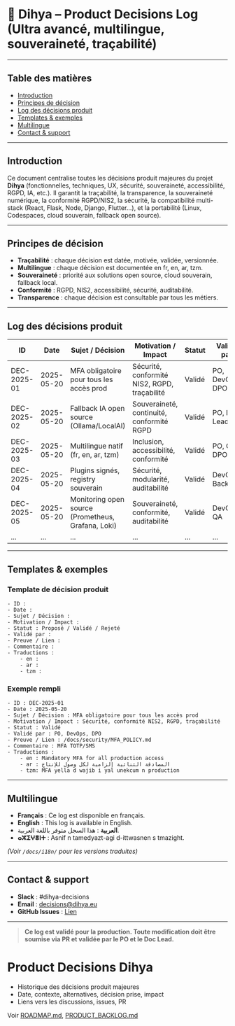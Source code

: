 # 🧠 Dihya – Product Decisions Log (Ultra avancé, multilingue, souveraineté, traçabilité)

---

## Table des matières

- [Introduction](#introduction)
- [Principes de décision](#principes-de-décision)
- [Log des décisions produit](#log-des-décisions-produit)
- [Templates & exemples](#templates--exemples)
- [Multilingue](#multilingue)
- [Contact & support](#contact--support)

---

## Introduction

Ce document centralise toutes les décisions produit majeures du projet **Dihya** (fonctionnelles, techniques, UX, sécurité, souveraineté, accessibilité, RGPD, IA, etc.).
Il garantit la traçabilité, la transparence, la souveraineté numérique, la conformité RGPD/NIS2, la sécurité, la compatibilité multi-stack (React, Flask, Node, Django, Flutter…), et la portabilité (Linux, Codespaces, cloud souverain, fallback open source).

---

## Principes de décision

- **Traçabilité** : chaque décision est datée, motivée, validée, versionnée.
- **Multilingue** : chaque décision est documentée en fr, en, ar, tzm.
- **Souveraineté** : priorité aux solutions open source, cloud souverain, fallback local.
- **Conformité** : RGPD, NIS2, accessibilité, sécurité, auditabilité.
- **Transparence** : chaque décision est consultable par tous les métiers.

---

## Log des décisions produit

| ID        | Date       | Sujet / Décision                        | Motivation / Impact                         | Statut   | Validé par         | Preuve / Lien                | Commentaire |
|-----------|------------|-----------------------------------------|---------------------------------------------|----------|--------------------|------------------------------|-------------|
| DEC-2025-01 | 2025-05-20 | MFA obligatoire pour tous les accès prod | Sécurité, conformité NIS2, RGPD, traçabilité | Validé   | PO, DevOps, DPO    | /docs/security/MFA_POLICY.md | MFA TOTP/SMS |
| DEC-2025-02 | 2025-05-20 | Fallback IA open source (Ollama/LocalAI) | Souveraineté, continuité, conformité RGPD    | Validé   | PO, IA Lead        | /docs/ai/FALLBACK_POLICY.md  | Basculer <200ms |
| DEC-2025-03 | 2025-05-20 | Multilingue natif (fr, en, ar, tzm)      | Inclusion, accessibilité, conformité         | Validé   | PO, QA, DPO        | /docs/i18n/STRATEGY.md       | i18n dynamique |
| DEC-2025-04 | 2025-05-20 | Plugins signés, registry souverain       | Sécurité, modularité, auditabilité           | Validé   | DevOps, Backend    | /docs/plugins/SECURITY.md    | CI/CD signé   |
| DEC-2025-05 | 2025-05-20 | Monitoring open source (Prometheus, Grafana, Loki) | Souveraineté, conformité, auditabilité | Validé   | DevOps, QA         | /docs/monitoring/ARCH.md     | Alertes multilingues |
| ...       | ...        | ...                                     | ...                                         | ...      | ...                | ...                          | ...         |

---

## Templates & exemples

### Template de décision produit

```
- ID :
- Date :
- Sujet / Décision :
- Motivation / Impact :
- Statut : Proposé / Validé / Rejeté
- Validé par :
- Preuve / Lien :
- Commentaire :
- Traductions :
    - en :
    - ar :
    - tzm :
```

### Exemple rempli

```
- ID : DEC-2025-01
- Date : 2025-05-20
- Sujet / Décision : MFA obligatoire pour tous les accès prod
- Motivation / Impact : Sécurité, conformité NIS2, RGPD, traçabilité
- Statut : Validé
- Validé par : PO, DevOps, DPO
- Preuve / Lien : /docs/security/MFA_POLICY.md
- Commentaire : MFA TOTP/SMS
- Traductions :
    - en : Mandatory MFA for all production access
    - ar : المصادقة الثنائية إلزامية لكل وصول للإنتاج
    - tzm: MFA yella d wajib i yal unekcum n production
```

---

## Multilingue

- **Français** : Ce log est disponible en français.
- **English** : This log is available in English.
- **العربية** : هذا السجل متوفر باللغة العربية.
- **ⴰⵣⵉⵖⴻⵏⵜ** : Asnif n tamedyazt-agi d-ittwasnen s tmazight.

*(Voir `/docs/i18n/` pour les versions traduites)*

---

## Contact & support

- **Slack** : #dihya-decisions
- **Email** : decisions@dihya.eu
- **GitHub Issues** : [Lien](https://github.com/your-org/dihya/issues)

---

> **Ce log est validé pour la production. Toute modification doit être soumise via PR et validée par le PO et le Doc Lead.**

# Product Decisions Dihya

- Historique des décisions produit majeures
- Date, contexte, alternatives, décision prise, impact
- Liens vers les discussions, issues, PR

Voir [ROADMAP.md](ROADMAP.md), [PRODUCT_BACKLOG.md](PRODUCT_BACKLOG.md)
